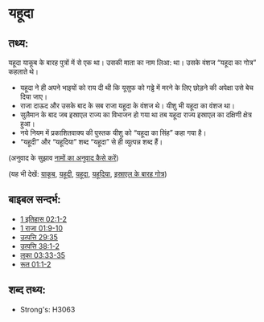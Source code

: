 # यहूदा #

## तथ्य: ##

यहूदा याकूब के बारह पुत्रों में से एक था। उसकी माता का नाम लिआ: था। उसके वंशज “यहूदा का गोत्र” कहलाते थे।

* यहूदा ने ही अपने भाइयों को राय दी थी कि यूसुफ को गड्ढे में मरने के लिए छोड़ने की अपेक्षा उसे बेच दिया जाए।
* राजा दाऊद और उसके बाद के सब राजा यहूदा के वंशज थे। यीशु भी यहूदा का वंशज था।
* सुलैमान के बाद जब इस्राएल राज्य का विभाजन हो गया था तब यहूदा राज्य इस्राएल का दक्षिणी क्षेत्र हुआ।
* नये नियम में प्रकाशितवाक्य की पुस्तक यीशु को “यहूदा का सिंह” कहा गया है।
* “यहूदी” और “यहूदिया” शब्द “यहूदा” से ही व्युत्पन्न शब्द हैं।

(अनुवाद के सुझाव [नामों का अनुवाद कैसे करें](rc://en/ta/man/translate/translate-names))

(यह भी देखें: [याकूब](../names/jacob.md), [यहूदी](../kt/jew.md), [यहूदा](../names/kingdomofjudah.md), [यहूदिया](../names/judea.md), [इस्राएल के बारह गोत्र](../other/12tribesofisrael.md))

## बाइबल सन्दर्भ: ##

* [1 इतिहास 02:1-2](rc://en/tn/help/1ch/02/01)
* [1 राजा 01:9-10](rc://en/tn/help/1ki/01/09)
* [उत्पत्ति 29:35](rc://en/tn/help/gen/29/35)
* [उत्पत्ति 38:1-2](rc://en/tn/help/gen/38/01)
* [लूका 03:33-35](rc://en/tn/help/luk/03/33)
* [रूत 01:1-2](rc://en/tn/help/rut/01/01)

## शब्द तथ्य: ##

* Strong's: H3063
